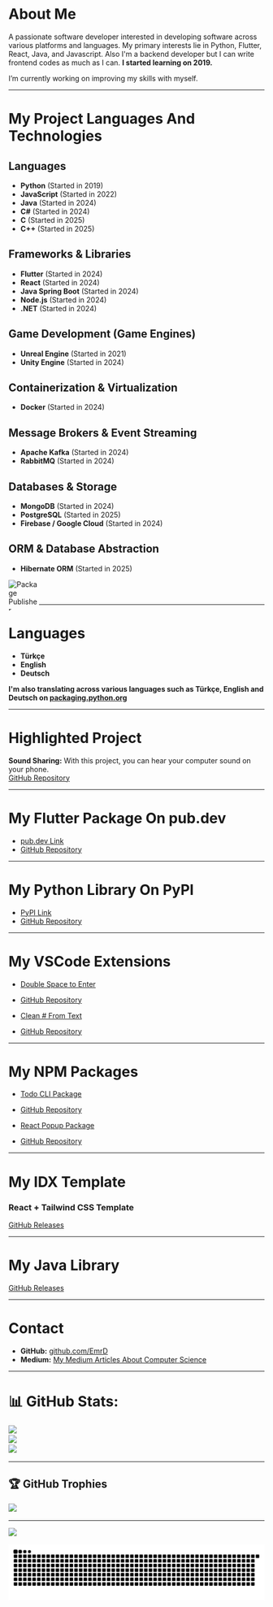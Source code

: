 # About Me
A passionate software developer interested in developing software across various platforms and languages. My primary interests lie in Python, Flutter, React, Java, and Javascript. Also I'm a backend developer but I can write frontend codes as much as I can. <strong>I started learning on 2019.</strong>

I’m currently working on improving my skills with myself.

---

# My Project Languages And Technologies

## Languages
- **Python** (Started in 2019)  
- **JavaScript** (Started in 2022)
- **Java** (Started in 2024) 
- **C#** (Started in 2024)  
- **C** (Started in 2025)  
- **C++** (Started in 2025)  

## Frameworks & Libraries
- **Flutter** (Started in 2024)  
- **React** (Started in 2024)  
- **Java Spring Boot** (Started in 2024)  
- **Node.js** (Started in 2024)  
- **.NET** (Started in 2024)  

## Game Development (Game Engines)
- **Unreal Engine** (Started in 2021)  
- **Unity Engine** (Started in 2024)  

## Containerization & Virtualization
- **Docker** (Started in 2024)  

## Message Brokers & Event Streaming
- **Apache Kafka** (Started in 2024)  
- **RabbitMQ** (Started in 2024)  

## Databases & Storage
- **MongoDB** (Started in 2024)  
- **PostgreSQL** (Started in 2025)  
- **Firebase / Google Cloud** (Started in 2024)  

## ORM & Database Abstraction
- **Hibernate ORM** (Started in 2025)  

<a href="https://pub.dev/packages/simplexpandablecard"><img src="https://flutter-badge-generator.web.app/assets/assets/images/badges/package-publisher.svg" alt="Package Publisher" align="left" height="60" width="60" ></a>
<br> </br>

---

# Languages
- **Türkçe**  
- **English**  
- **Deutsch**

**I'm also translating across various languages such as Türkçe, English and Deutsch on [packaging.python.org](https://hosted.weblate.org/projects/pypa/packaging-python-org/)**

---

# Highlighted Project
**Sound Sharing:** With this project, you can hear your computer sound on your phone.  
[GitHub Repository](https://github.com/EmrD/Sound-Sharing)  

---

# My Flutter Package On pub.dev
- [pub.dev Link](https://pub.dev/packages/simplexpandablecard)  
- [GitHub Repository](https://github.com/EmrD/flutter-expandable-card-package)
  
---

# My Python Library On PyPI
- [PyPI Link](https://pypi.org/project/emr-password-manager/)  
- [GitHub Repository](https://github.com/EmrD/python-password-manager-library)
  
---

# My VSCode Extensions
- [Double Space to Enter](https://marketplace.visualstudio.com/items?itemName=EmrD.doublespacetoenter)  
- [GitHub Repository](https://github.com/EmrD/DoubleSpaceToEnterVSCode)  

- [Clean # From Text](https://marketplace.visualstudio.com/items?itemName=EmrD.clean-from-text)  
- [GitHub Repository](https://github.com/EmrD/clear-hash-extention)  

---

# My NPM Packages
- [Todo CLI Package](https://www.npmjs.com/package/todo-cli-package/v/latest)  
- [GitHub Repository](https://github.com/EmrD/todo-cli-npm)

- [React Popup Package](https://www.npmjs.com/package/react-popup-package)  
- [GitHub Repository](https://github.com/EmrD/react-popup-npm-library/)  

---

# My IDX Template
### React + Tailwind CSS Template
[GitHub Releases](https://github.com/EmrD/idx-react-template/releases)  

---

# My Java Library
[GitHub Releases](https://github.com/EmrD/java-logging-package/releases/latest)  

---

# Contact
- **GitHub:** [github.com/EmrD](https://github.com/EmrD)
- **Medium:** [My Medium Articles About Computer Science](https://medium.com/@emrd434)

---

# 📊 GitHub Stats:
![](https://github-readme-stats.vercel.app/api?username=EmrD&theme=dark&hide_border=true&include_all_commits=false&count_private=false)  
![](https://github-readme-streak-stats.herokuapp.com/?user=EmrD&theme=dark&hide_border=true)  
![](https://github-readme-stats.vercel.app/api/top-langs/?username=EmrD&theme=dark&hide_border=true&include_all_commits=false&count_private=false&layout=compact)  

---

## 🏆 GitHub Trophies
![](https://github-profile-trophy.vercel.app/?username=EmrD&theme=radical&no-frame=false&no-bg=false&margin-w=4)  

---

[![](https://visitcount.itsvg.in/api?id=EmrD&icon=0&color=0)](https://visitcount.itsvg.in)  

![snake gif](https://github.com/EmrD/EmrD/blob/output/github-snake-dark.svg)
